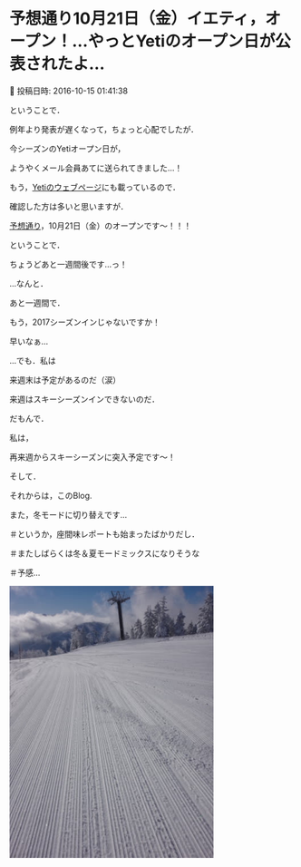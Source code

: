 # 予想通り10月21日（金）イエティ，オープン！…やっとYetiのオープン日が公表されたよ…

📅 投稿日時: 2016-10-15 01:41:38

ということで．


例年より発表が遅くなって，ちょっと心配でしたが．


今シーズンのYetiオープン日が，


ようやくメール会員あてに送られてきました…！





もう，[Yetiのウェブページ](http://www.yeti-resort.com/)にも載っているので．


確認した方は多いと思いますが．





[予想通り](e6f53821fb129cfa1f7a4f9b5f583adcb.md)，10月21日（金）のオープンです～！！！





ということで．


ちょうどあと一週間後です…っ！


…なんと．


あと一週間で．


もう，2017シーズンインじゃないですか！


早いなぁ…





…でも．私は


来週末は予定があるのだ（涙）


来週はスキーシーズンインできないのだ．





だもんで．


私は，


再来週からスキーシーズンに突入予定です～！





そして．


それからは，このBlog.


また，冬モードに切り替えです…


＃というか，座間味レポートも始まったばかりだし．


＃またしばらくは冬＆夏モードミックスになりそうな


＃予感…







![7082dd9e6d3135a9731cca3e5ccbeb50.jpg](images/7082dd9e6d3135a9731cca3e5ccbeb50.jpg)
